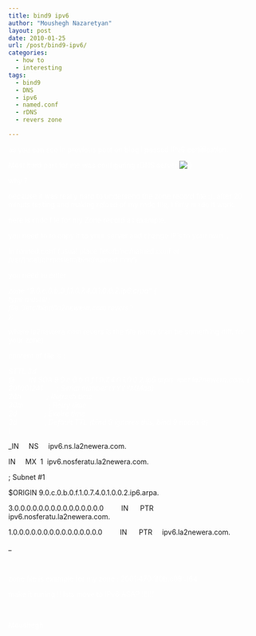 ```yaml
---
title: bind9 ipv6
author: "Moushegh Nazaretyan"
layout: post
date: 2010-01-25
url: /post/bind9-ipv6/
categories:
  - how to
  - interesting
tags:
  - bind9
  - DNS
  - ipv6
  - named.conf
  - rDNS
  - revers zone

---
```

<span style="color: #ffffff;">as you can see in previous post on blog i passed IPv6 certification.</span>

<span style="color: #ffffff;">Most hard part for me was configuring rDNS server <img src="http://i1.wp.com/nazaretyan.com/wp-includes/images/smilies/icon_smile.gif?w=625" alt=":)" class="wp-smiley" data-recalc-dims="1" /></span>

<span style="color: #ffffff;">why ?</span>

<span style="color: #ffffff;"><!--more-->because it was really hard to undersend the zone record file :). after 20 minuts testing and making reload of my rndc file, i finly made it work. </span>

<span style="color: #ffffff;">here is rndc file for my Zone record as example. </span>

<span style="color: #ffffff;">you need to to copy it to your server and change IP&#8217;s to your own &#8230;</span>

<span style="color: #ffffff;">in named.conf (usual place /etc/bind/named.conf or /usr/local/chroot/etc/bind/named.conf)</span>

<span style="color: #ffffff;">you need to enter </span>

<span style="color: #ffffff;"><em>zone &#8220;9.0.c.0.b.0.f.1.0.7.4.0.1.0.0.2.ip6.arpa&#8221; {<br /> type master;<br /> file &#8220;/etc/bind/la2newera.com.revers&#8221;;<br /> };</em></span>

<span style="color: #ffffff;">where la2newera.com.revers is the file name (can be something diff. for your zone)</span>

<span style="color: #ffffff;">content of file is : </span>

<span style="color: #ffffff;"><em>$TTL 3d<br /> @       IN SOA 9.0.c.0.b.0.f.1.0.7.4.0.1.0.0.2.ip6.arpa. root.la2newera.com. (<br /> 201001241       ; Serial number (YYYYMMdd)<br /> 24h             ; Refresh time<br /> 30m             ; Retry time<br /> 2d              ; Expire time<br /> 3d              ; Default TTL (bind 8 ignores this, bind 9 needs it)<br /> )</em></span>

_IN     NS     ipv6.ns.la2newera.com.
  
IN     MX  1  ipv6.nosferatu.la2newera.com.
  
; Subnet #1
  
$ORIGIN 9.0.c.0.b.0.f.1.0.7.4.0.1.0.0.2.ip6.arpa.
  
3.0.0.0.0.0.0.0.0.0.0.0.0.0.0.0         IN      PTR     ipv6.nosferatu.la2newera.com.
  
1.0.0.0.0.0.0.0.0.0.0.0.0.0.0.0         IN      PTR     ipv6.la2newera.com.
  
_ 

<span style="color: #ffffff;"><br /> </span>

<span style="color: #ffffff;">zone file is example for my zone : 2001:470:1f0b:c09::/64</span>

<span style="color: #ffffff;">make it runing !! lats move to IPv6 ASAP !!!!!!</span>

<span style="color: #ffffff;"><br /> </span>

<span style="color: #ffffff;">Moushegh<br /> </span>

